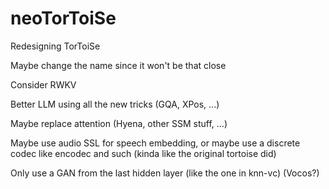 # neoTorToiSe
Redesigning TorToiSe

Maybe change the name since it won't be that close 

Consider RWKV

Better LLM using all the new tricks (GQA, XPos, ...) 

Maybe replace attention (Hyena, other SSM stuff, ...)

Maybe use audio SSL for speech embedding, or maybe use a discrete codec like encodec and such (kinda like the original tortoise did)

Only use a GAN from the last hidden layer (like the one in knn-vc) (Vocos?)
